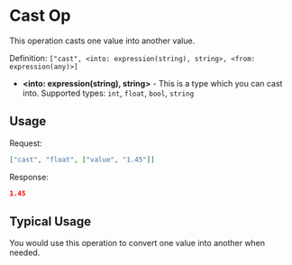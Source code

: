 # Cast Op

This operation casts one value into another value.

Definition: `["cast", <into: expression(string), string>, <from: expression(any)>]`

* __&lt;into: expression(string), string&gt;__ - This is a type which you can cast into.
Supported types: `int`, `float`, `bool`, `string`

## Usage


Request:
```json
["cast", "float", ["value", "1.45"]]
```


Response:
```json
1.45
```


## Typical Usage

You would use this operation to convert one value into another when needed.